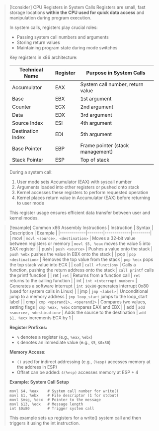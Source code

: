 > [!consider] CPU Registers in System Calls
> Registers are small, fast storage locations **within the CPU used for quick data access** and manipulation during program execution.
> 
> In system calls, registers play crucial roles:
> - Passing system call numbers and arguments
> - Storing return values
> - Maintaining program state during mode switches
> 
> Key registers in x86 architecture:
> 
> | Technical Name | Register | Purpose in System Calls |
> |----------------|----------|-------------------------|
> | Accumulator    | EAX      | System call number, return value |
> | Base           | EBX      | 1st argument |
> | Counter        | ECX      | 2nd argument |
> | Data           | EDX      | 3rd argument |
> | Source Index   | ESI      | 4th argument |
> | Destination Index | EDI   | 5th argument |
> | Base Pointer   | EBP      | Frame pointer (stack management) |
> | Stack Pointer  | ESP      | Top of stack |
> 
> During a system call:
> 1. User mode sets Accumulator (EAX) with syscall number
> 2. Arguments loaded into other registers or pushed onto stack
> 3. Kernel accesses these registers to perform requested operation
> 4. Kernel places return value in Accumulator (EAX) before returning to user mode
> 
> This register usage ensures efficient data transfer between user and kernel modes.

> [!example] Common x86 Assembly Instructions
> | Instruction | Syntax | Description | Example |
> |-------------|--------|-------------|---------|
> | movl | `movl <source>, <destination>` | Moves a 32-bit value between registers or memory | `movl $5, %eax` moves the value 5 into EAX register |
> | push | `push <source>` | Pushes a value onto the stack | `push %ebx` pushes the value in EBX onto the stack |
> | pop | `pop <destination>` | Removes the top value from the stack | `pop %ecx` pops the top stack value into ECX |
> | call | `call <function>` | Calls a function, pushing the return address onto the stack | `call printf` calls the printf function |
> | ret | `ret` | Returns from a function call | `ret` returns to the calling function |
> | int | `int <interrupt number>` | Generates a software interrupt | `int $0x80` generates interrupt 0x80 (used for system calls in Linux) |
> | jmp | `jmp <label>` | Unconditional jump to a memory address | `jmp loop_start` jumps to the loop_start label |
> | cmp | `cmp <operand1>, <operand2>` | Compares two values, setting flags | `cmp %eax, %ebx` compares EAX and EBX |
> | add | `add <source>, <destination>` | Adds the source to the destination | `add $1, %ecx` increments ECX by 1 |
> 
> **Register Prefixes:**
> - `%` denotes a register (e.g., `%eax`, `%ebx`)
> - `$` denotes an immediate value (e.g., `$5`, `$0x80`)
> 
> **Memory Access:**
> - `()` used for indirect addressing (e.g., `(%esp)` accesses memory at the address in ESP)
> - Offset can be added: `4(%esp)` accesses memory at ESP + 4
> 
> **Example: System Call Setup**
> ```x86asm
> movl $4, %eax    # System call number for write()
> movl $1, %ebx    # File descriptor (1 for stdout)
> movl $msg, %ecx  # Pointer to the message
> movl $13, %edx   # Message length
> int $0x80        # Trigger system call
> ```
> This example sets up registers for a write() system call and then triggers it using the int instruction.
